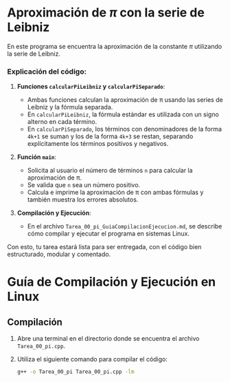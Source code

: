 # Aproximación de $\pi$ con la serie de Leibniz


En este programa se encuentra la aproximación de la constante $\pi$ utilizando la serie de Leibniz.


### Explicación del código:

1. **Funciones `calcularPiLeibniz` y `calcularPiSeparado`**:
   - Ambas funciones calculan la aproximación de π usando las series de Leibniz y la fórmula separada.
   - En `calcularPiLeibniz`, la fórmula estándar es utilizada con un signo alterno en cada término.
   - En `calcularPiSeparado`, los términos con denominadores de la forma `4k+1` se suman y los de la forma `4k+3` se restan, separando explícitamente los términos positivos y negativos.

2. **Función `main`**:
   - Solicita al usuario el número de términos `n` para calcular la aproximación de π.
   - Se valida que `n` sea un número positivo.
   - Calcula e imprime la aproximación de π con ambas fórmulas y también muestra los errores absolutos.

3. **Compilación y Ejecución**:
   - En el archivo `Tarea_00_pi_GuiaCompilacionEjecucion.md`, se describe cómo compilar y ejecutar el programa en sistemas Linux.

Con esto, tu tarea estará lista para ser entregada, con el código bien estructurado, modular y comentado.


# Guía de Compilación y Ejecución en Linux

## Compilación

1. Abre una terminal en el directorio donde se encuentra el archivo `Tarea_00_pi.cpp`.
2. Utiliza el siguiente comando para compilar el código:

   ```bash
   g++ -o Tarea_00_pi Tarea_00_pi.cpp -lm




